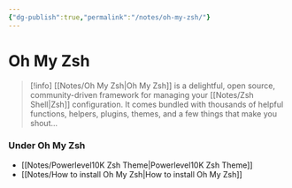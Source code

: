 ```yaml
---
{"dg-publish":true,"permalink":"/notes/oh-my-zsh/"}
---
```





# Oh My Zsh
> [!info]
[[Notes/Oh My Zsh\|Oh My Zsh]] is a delightful, open source, community-driven framework for managing your [[Notes/Zsh Shell\|Zsh]] configuration. It comes bundled with thousands of helpful functions, helpers, plugins, themes, and a few things that make you shout...

### Under Oh My Zsh
- [[Notes/Powerlevel10K Zsh Theme\|Powerlevel10K Zsh Theme]]
- [[Notes/How to install Oh My Zsh\|How to install Oh My Zsh]]





 